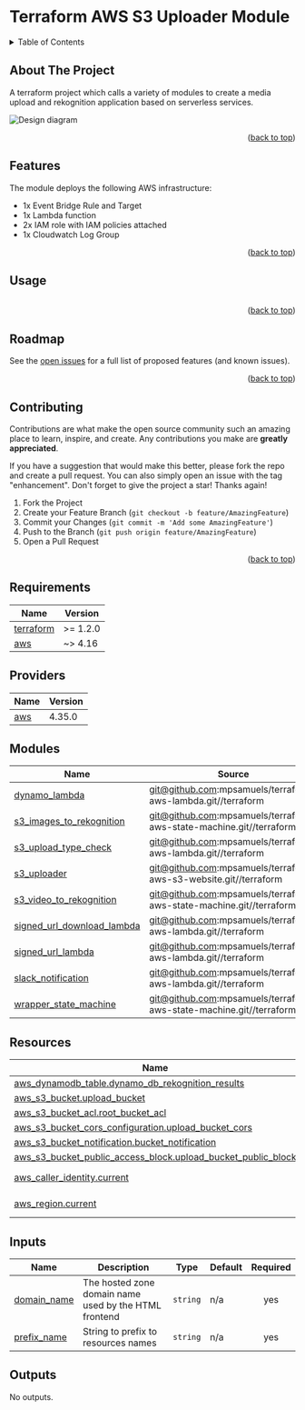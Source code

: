<a name="readme-top"></a>

# Terraform AWS S3 Uploader Module

<details>
  <summary>Table of Contents</summary>
  <ol>
    <li><a href="#about-the-project">About The Project</a></li>
    <li><a href="#features">Features</a></li>
    <li><a href="#usage">Usage</a></li>
    <li><a href="#requirements">Terraform Docs</a></li>
    <li><a href="#roadmap">Roadmap</a></li>
    <li><a href="#contributing">Contributing</a></li>
    <li><a href="#license">License</a></li>
    <li><a href="#contact">Contact</a></li>
    <li><a href="#acknowledgments">Acknowledgments</a></li>
  </ol>
</details>

<!-- ABOUT THE PROJECT -->
## About The Project

A terraform project which calls a variety of modules to create a media upload and rekognition application based on serverless services.

![Design diagram](/lambda.png)

<p align="right">(<a href="#readme-top">back to top</a>)</p>

<!-- FEATURES -->
## Features

The module deploys the following AWS infrastructure:
* 1x Event Bridge Rule and Target 
* 1x Lambda function
* 2x IAM role with IAM policies attached
* 1x Cloudwatch Log Group

<p align="right">(<a href="#readme-top">back to top</a>)</p>

<!-- USAGE -->
## Usage

```hcl

```



<p align="right">(<a href="#readme-top">back to top</a>)</p>

<!-- ROADMAP -->
## Roadmap

See the [open issues](https://github.com/mpsamuels/terraform-aws-lambda/issues) for a full list of proposed features (and known issues).

<p align="right">(<a href="#readme-top">back to top</a>)</p>

<!-- CONTRIBUTING -->
## Contributing

Contributions are what make the open source community such an amazing place to learn, inspire, and create. Any contributions you make are **greatly appreciated**.

If you have a suggestion that would make this better, please fork the repo and create a pull request. You can also simply open an issue with the tag "enhancement".
Don't forget to give the project a star! Thanks again!

1. Fork the Project
2. Create your Feature Branch (`git checkout -b feature/AmazingFeature`)
3. Commit your Changes (`git commit -m 'Add some AmazingFeature'`)
4. Push to the Branch (`git push origin feature/AmazingFeature`)
5. Open a Pull Request

<p align="right">(<a href="#readme-top">back to top</a>)</p>

<!-- REQUIREMENTS -->

<!-- BEGINNING OF PRE-COMMIT-TERRAFORM DOCS HOOK -->
## Requirements

| Name | Version |
|------|---------|
| <a name="requirement_terraform"></a> [terraform](#requirement\_terraform) | >= 1.2.0 |
| <a name="requirement_aws"></a> [aws](#requirement\_aws) | ~> 4.16 |

## Providers

| Name | Version |
|------|---------|
| <a name="provider_aws"></a> [aws](#provider\_aws) | 4.35.0 |

## Modules

| Name | Source | Version |
|------|--------|---------|
| <a name="module_dynamo_lambda"></a> [dynamo\_lambda](#module\_dynamo\_lambda) | git@github.com:mpsamuels/terraform-aws-lambda.git//terraform | n/a |
| <a name="module_s3_images_to_rekognition"></a> [s3\_images\_to\_rekognition](#module\_s3\_images\_to\_rekognition) | git@github.com:mpsamuels/terraform-aws-state-machine.git//terraform | n/a |
| <a name="module_s3_upload_type_check"></a> [s3\_upload\_type\_check](#module\_s3\_upload\_type\_check) | git@github.com:mpsamuels/terraform-aws-lambda.git//terraform | n/a |
| <a name="module_s3_uploader"></a> [s3\_uploader](#module\_s3\_uploader) | git@github.com:mpsamuels/terraform-aws-s3-website.git//terraform | n/a |
| <a name="module_s3_video_to_rekognition"></a> [s3\_video\_to\_rekognition](#module\_s3\_video\_to\_rekognition) | git@github.com:mpsamuels/terraform-aws-state-machine.git//terraform | n/a |
| <a name="module_signed_url_download_lambda"></a> [signed\_url\_download\_lambda](#module\_signed\_url\_download\_lambda) | git@github.com:mpsamuels/terraform-aws-lambda.git//terraform | n/a |
| <a name="module_signed_url_lambda"></a> [signed\_url\_lambda](#module\_signed\_url\_lambda) | git@github.com:mpsamuels/terraform-aws-lambda.git//terraform | n/a |
| <a name="module_slack_notification"></a> [slack\_notification](#module\_slack\_notification) | git@github.com:mpsamuels/terraform-aws-lambda.git//terraform | n/a |
| <a name="module_wrapper_state_machine"></a> [wrapper\_state\_machine](#module\_wrapper\_state\_machine) | git@github.com:mpsamuels/terraform-aws-state-machine.git//terraform | n/a |

## Resources

| Name | Type |
|------|------|
| [aws_dynamodb_table.dynamo_db_rekognition_results](https://registry.terraform.io/providers/hashicorp/aws/latest/docs/resources/dynamodb_table) | resource |
| [aws_s3_bucket.upload_bucket](https://registry.terraform.io/providers/hashicorp/aws/latest/docs/resources/s3_bucket) | resource |
| [aws_s3_bucket_acl.root_bucket_acl](https://registry.terraform.io/providers/hashicorp/aws/latest/docs/resources/s3_bucket_acl) | resource |
| [aws_s3_bucket_cors_configuration.upload_bucket_cors](https://registry.terraform.io/providers/hashicorp/aws/latest/docs/resources/s3_bucket_cors_configuration) | resource |
| [aws_s3_bucket_notification.bucket_notification](https://registry.terraform.io/providers/hashicorp/aws/latest/docs/resources/s3_bucket_notification) | resource |
| [aws_s3_bucket_public_access_block.upload_bucket_public_block](https://registry.terraform.io/providers/hashicorp/aws/latest/docs/resources/s3_bucket_public_access_block) | resource |
| [aws_caller_identity.current](https://registry.terraform.io/providers/hashicorp/aws/latest/docs/data-sources/caller_identity) | data source |
| [aws_region.current](https://registry.terraform.io/providers/hashicorp/aws/latest/docs/data-sources/region) | data source |

## Inputs

| Name | Description | Type | Default | Required |
|------|-------------|------|---------|:--------:|
| <a name="input_domain_name"></a> [domain\_name](#input\_domain\_name) | The hosted zone domain name used by the HTML frontend | `string` | n/a | yes |
| <a name="input_prefix_name"></a> [prefix\_name](#input\_prefix\_name) | String to prefix to resources names | `string` | n/a | yes |

## Outputs

No outputs.